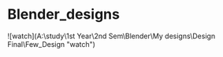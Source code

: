 # Blender_designs
![watch](A:\study\1st Year\2nd Sem\Blender\My designs\Design Final\Few_Design "watch")
